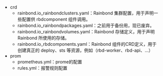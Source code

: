 - crd
  - rainbond.io_rainbondclusters.yaml：Rainbond 集群配置，用于声明一些配置供 rbdcomponent 组件调用。
  - rainbond.io_rainbondpackages.yaml：之前用于备份用，现已废弃。
  - rainbond.io_rainbondvolumes.yaml：Rainbond 存储定义，用于声明 Rainbond 所使用的存储。
  - rainbond.io_rbdcomponents.yaml：Rainbond 组件的CRD定义，用于创建真正的 deploy、sts 等资源，例如（rbd-worker、rbd-api、...）
- prom
  - prometheus.yml：prome的配置
  - rules.yml：报警规则配置